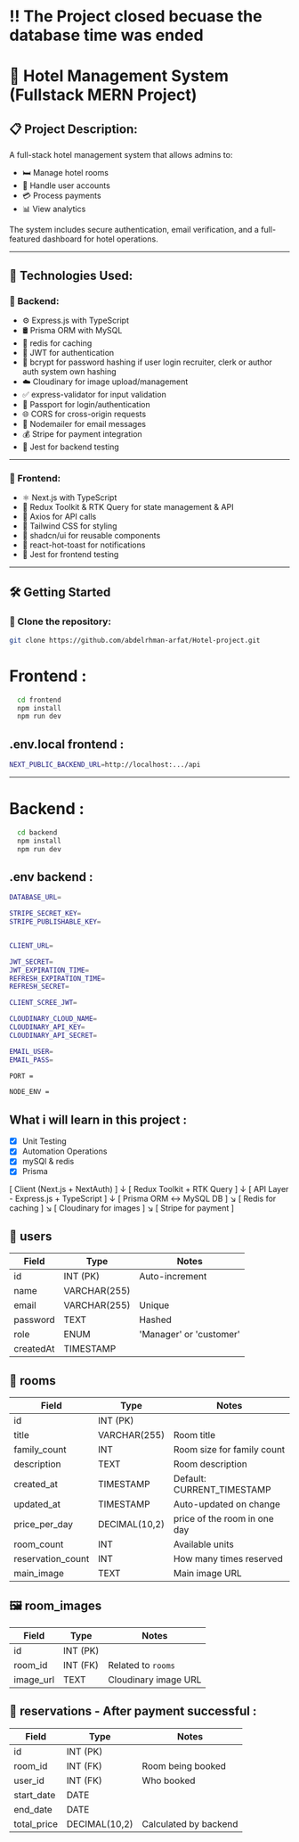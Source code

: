 # ‼️ The Project closed becuase the database time was ended

# 🏨 Hotel Management System (Fullstack MERN Project)

## 📋 Project Description:

A full-stack hotel management system that allows admins to:

- 🛏️ Manage hotel rooms
- 👥 Handle user accounts
- 💳 Process payments
- 📊 View analytics

The system includes secure authentication, email verification, and a full-featured dashboard for hotel operations.

---

## 🚀 Technologies Used:

### 🔧 Backend:

- ⚙️ Express.js with TypeScript
- 🛢️ Prisma ORM with MySQL
- 🏪 redis for caching
- 🔐 JWT for authentication
- 🔑 bcrypt for password hashing if user login recruiter, clerk or author auth system own hashing
- ☁️ Cloudinary for image upload/management
- ✅ express-validator for input validation
- 🔐 Passport for login/authentication
- 🌐 CORS for cross-origin requests
- 📧 Nodemailer for email messages
- 💰 Stripe for payment integration
- 🧪 Jest for backend testing

---

### 🎨 Frontend:

- ⚛️ Next.js with TypeScript
- 🧰 Redux Toolkit & RTK Query for state management & API
- 🔗 Axios for API calls
- 🎨 Tailwind CSS for styling
- 🧩 shadcn/ui for reusable components
- 🔔 react-hot-toast for notifications
- 🧪 Jest for frontend testing

---

## 🛠️ Getting Started

### 📂 Clone the repository:

```bash
git clone https://github.com/abdelrhman-arfat/Hotel-project.git
```

# Frontend :

```bash
  cd frontend
  npm install
  npm run dev
```

## .env.local frontend :

```bash
NEXT_PUBLIC_BACKEND_URL=http://localhost:.../api


```

---

# Backend :

```bash
  cd backend
  npm install
  npm run dev
```

## .env backend :

```bash
DATABASE_URL=

STRIPE_SECRET_KEY=
STRIPE_PUBLISHABLE_KEY=


CLIENT_URL=

JWT_SECRET=
JWT_EXPIRATION_TIME=
REFRESH_EXPIRATION_TIME=
REFRESH_SECRET=

CLIENT_SCREE_JWT=

CLOUDINARY_CLOUD_NAME=
CLOUDINARY_API_KEY=
CLOUDINARY_API_SECRET=

EMAIL_USER=
EMAIL_PASS=

PORT =

NODE_ENV =
```

## What i will learn in this project :

- [x] Unit Testing
- [x] Automation Operations
- [x] mySQl & redis
- [x] Prisma

[ Client (Next.js + NextAuth) ]
↓
[ Redux Toolkit + RTK Query ]
↓
[ API Layer - Express.js + TypeScript ]
↓
[ Prisma ORM ↔ MySQL DB ]
↘
[ Redis for caching ]
↘
[ Cloudinary for images ]
↘
[ Stripe for payment ]

## 📄 users

| Field     | Type         | Notes                   |
| --------- | ------------ | ----------------------- |
| id        | INT (PK)     | Auto-increment          |
| name      | VARCHAR(255) |                         |
| email     | VARCHAR(255) | Unique                  |
| password  | TEXT         | Hashed                  |
| role      | ENUM         | 'Manager' or 'customer' |
| createdAt | TIMESTAMP    |                         |

## 🏨 rooms

| Field             | Type          | Notes                        |
| ----------------- | ------------- | ---------------------------- |
| id                | INT (PK)      |                              |
| title             | VARCHAR(255)  | Room title                   |
| family_count      | INT           | Room size for family count   |
| description       | TEXT          | Room description             |
| created_at        | TIMESTAMP     | Default: CURRENT_TIMESTAMP   |
| updated_at        | TIMESTAMP     | Auto-updated on change       |
| price_per_day     | DECIMAL(10,2) | price of the room in one day |
| room_count        | INT           | Available units              |
| reservation_count | INT           | How many times reserved      |
| main_image        | TEXT          | Main image URL               |

## 🖼️ room_images

| Field     | Type     | Notes                |
| --------- | -------- | -------------------- |
| id        | INT (PK) |                      |
| room_id   | INT (FK) | Related to `rooms`   |
| image_url | TEXT     | Cloudinary image URL |

## 📅 reservations - After payment successful :

| Field       | Type          | Notes                 |
| ----------- | ------------- | --------------------- |
| id          | INT (PK)      |                       |
| room_id     | INT (FK)      | Room being booked     |
| user_id     | INT (FK)      | Who booked            |
| start_date  | DATE          |                       |
| end_date    | DATE          |                       |
| total_price | DECIMAL(10,2) | Calculated by backend |
